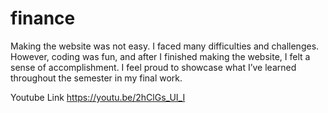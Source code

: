 # finance
Making the website was not easy. I faced many difficulties and challenges.
However, coding was fun, and after I finished making the website, I felt a sense of accomplishment.
I feel proud to showcase what I’ve learned throughout the semester in my final work.

Youtube Link
https://youtu.be/2hClGs_UI_I
